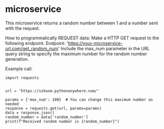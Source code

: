 # microservice
This microservice returns a random number between 1 and a number sent with the request.

How to programmatically REQUEST data:
Make a HTTP GET request to the following endpoint.
Endpoint: 'https://your-microservice-url.com/get_random_num'
Include the max_num parameter in the URL query string to specify the maximum number for the random number generation.

Example call:
```
import requests


url = 'https://szkasm.pythonanywhere.com/'

params = {'max_num': 100}  # You can change this maximum number as needed
response = requests.get(url, params=params)
data = response.json()
random_number = data['random_number']
print(f"Received random number is {random_number}")
```
